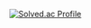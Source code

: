 [![Solved.ac Profile](http://mazassumnida.wtf/api/generate_badge?boj=newbigwater)](https://solved.ac/newbigwater)
